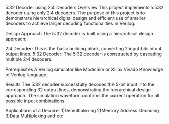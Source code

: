 5:32 Decoder using 2:4 Decoders
Overview
This project implements a 5:32 decoder using only 2:4 decoders. 
The purpose of this project is to demonstrate hierarchical digital design and efficient use of smaller decoders to achieve larger decoding functionalities in Verilog.

Design Approach
The 5:32 decoder is built using a hierarchical design approach:

2:4 Decoder: This is the basic building block, converting 2 input bits into 4 output lines.
5:32 Decoder: The 5:32 decoder is constructed by cascading multiple 2:4 decoders.

Prerequisites
A Verilog simulator like ModelSim or Xilinx Vivado
Knowledge of Verilog language.

Results
The 5:32 decoder successfully decodes the 5-bit input into the corresponding 32 output lines, demonstrating the hierarchical design approach. 
The simulation waveform confirms the correct operation for all possible input combinations.



Applications of a Decoder
1)Demultiplexing
2)Memory Address Decoding
3)Data Multiplexing 
and etc
